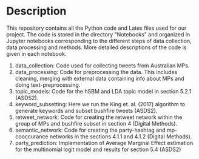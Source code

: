 # Description

This repository contains all the Python code and Latex files used for our project. The code is stored in the directory "Notebooks" and organized in Jupyter notebooks corresponding to the different steps of data collection, data processing and methods. More detailed descriptions of the code is given in each notebook.

1. data_collection: Code used for collecting tweets from Australian MPs.
2. data_processing: Code for preprocessing the data. This includes cleaning, merging with external data containing info about MPs and doing text-preprocessing.
3. topic_models: Code for the hSBM and LDA topic model in section 5.2.1 (ASDS2).
4. keyword_subsetting: Here we run the King et. al. (2017) algorithm to generate keywords and subset bushfire tweets (ASDS2).
5. retweet_network: Code for creating the retweet network within the group of MPs and bushfire subset in section 4 (Digital Methods).
6. semantic_network: Code for creating the party-hashtag and mp-cooccurance networks in the sections 4.1.1 and 4.1.2 (Digital Methods).
7. party_prediction: Implementation of Average Marginal Effect estimation for the multinomial logit model and results for section 5.4 (ASDS2)
